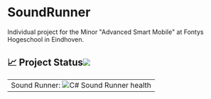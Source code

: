 # SoundRunner
Individual project for the Minor "Advanced Smart Mobile" at Fontys Hogeschool in Eindhoven. 

<!-- markdownlint-disable -->
## :chart_with_upwards_trend: Project Status[![](./docs/img/pin.svg)](#project-status:) 

<table align="center" class="no-border" >
  <tr>
    <td>Sound Runner: <img src="https://github.com/Luca-Bulles/SoundRunner/actions/workflows/swift.yml/badge.svg" alt="C# Sound Runner health"/></td>
  </tr>
</table>
 
